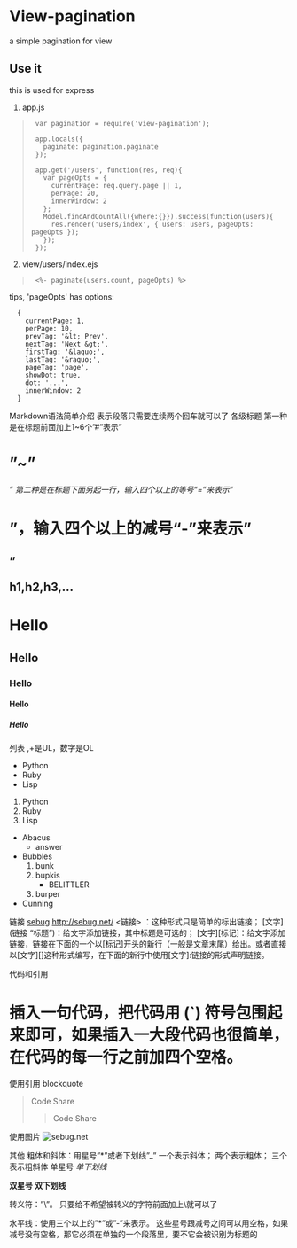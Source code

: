 View-pagination
===============
  a simple pagination for view

## Use it
  this is used for express


1. app.js

>      var pagination = require('view-pagination');
>
>      app.locals({
>        paginate: pagination.paginate
>      });
>
>      app.get('/users', function(res, req){
>        var pageOpts = {
>          currentPage: req.query.page || 1,
>          perPage: 20,
>          innerWindow: 2
>        };
>        Model.findAndCountAll({where:{}}).success(function(users){
>          res.render('users/index', { users: users, pageOpts: pageOpts });
>        });
>      });

2. view/users/index.ejs

>      <%- paginate(users.count, pageOpts) %>


  tips, 'pageOpts' has options:

      {
        currentPage: 1,
        perPage: 10,
        prevTag: '&lt; Prev',
        nextTag: 'Next &gt;',
        firstTag: '&laquo;',
        lastTag: '&raquo;',
        pageTag: 'page',
        showDot: true,
        dot: '...',
        innerWindow: 2
      }

Markdown语法简单介绍
表示段落只需要连续两个回车就可以了
各级标题
第一种是在标题前面加上1~6个”#”表示”<h1>”~”<h6>”
第二种是在标题下面另起一行，输入四个以上的等号“=”来表示”<h1>”，输入四个以上的减号“-”来表示”<h2>”

h1,h2,h3,...
# Hello
## Hello
### Hello
#### Hello
##### Hello

列表 ,+是UL，数字是OL

+ Python
+ Ruby
+ Lisp
1. Python
2. Ruby
3. Lisp
+ Abacus
     * answer
+ Bubbles
    1.  bunk
    2.  bupkis
        + BELITTLER
    3. burper
+ Cunning

链接
[sebug](http://sebug.net/)
<http://sebug.net/>
<链接> ：这种形式只是简单的标出链接；
[文字](链接 “标题”)：给文字添加链接，其中标题是可选的；
[文字][标记]：给文字添加链接，链接在下面的一个以[标记]开头的新行（一般是文章末尾）给出。或者直接以[文字][]这种形式编写，在下面的新行中使用[文字]:链接的形式声明链接。

代码和引用

# 插入一句代码，把代码用 (`) 符号包围起来即可，如果插入一大段代码也很简单，在代码的每一行之前加四个空格。

使用引用 blockquote

>Code Share
> > Code Share

使用图片
![sebug.net](http://ssvq5.sinaapp.com/sv4/img/ssv_logo_3ee2.png "sebug.net")

其他
粗体和斜体：用星号”*”或者下划线”_”
一个表示斜体；
两个表示粗体；
三个表示粗斜体
单星号
_单下划线_

**双星号**
__双下划线__


转义符：”\”。
只要给不希望被转义的字符前面加上\就可以了


水平线：使用三个以上的”*”或”-”来表示。
这些星号跟减号之间可以用空格，如果减号没有空格，那它必须在单独的一个段落里，要不它会被识别为标题的


